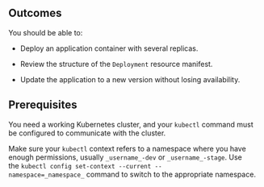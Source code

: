 ## Outcomes

You should be able to:

- Deploy an application container with several replicas.
    
- Review the structure of the `Deployment` resource manifest.
    
- Update the application to a new version without losing availability.

## Prerequisites

You need a working Kubernetes cluster, and your `kubectl` command must be configured to communicate with the cluster.

Make sure your `kubectl` context refers to a namespace where you have enough permissions, usually `_username_-dev` or `_username_-stage`. Use the `kubectl config set-context --current --namespace=_namespace_` command to switch to the appropriate namespace.